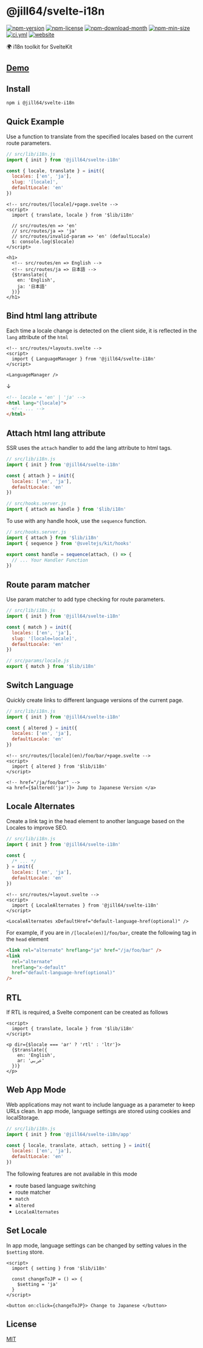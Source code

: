 <!----- BEGIN GHOST DOCS HEADER ----->

# @jill64/svelte-i18n

<!----- BEGIN GHOST DOCS BADGES ----->

<a href="https://npmjs.com/package/@jill64/svelte-i18n"><img src="https://img.shields.io/npm/v/@jill64/svelte-i18n" alt="npm-version" /></a> <a href="https://npmjs.com/package/@jill64/svelte-i18n"><img src="https://img.shields.io/npm/l/@jill64/svelte-i18n" alt="npm-license" /></a> <a href="https://npmjs.com/package/@jill64/svelte-i18n"><img src="https://img.shields.io/npm/dm/@jill64/svelte-i18n" alt="npm-download-month" /></a> <a href="https://npmjs.com/package/@jill64/svelte-i18n"><img src="https://img.shields.io/bundlephobia/min/@jill64/svelte-i18n" alt="npm-min-size" /></a> <a href="https://github.com/jill64/svelte-i18n/actions/workflows/ci.yml"><img src="https://github.com/jill64/svelte-i18n/actions/workflows/ci.yml/badge.svg" alt="ci.yml" /></a> <a href="https://svelte-i18n.jill64.dev"><img src="https://img.shields.io/website?up_message=working&down_message=down&url=https%3A%2F%2Fsvelte-i18n.jill64.dev" alt="website" /></a>

<!----- END GHOST DOCS BADGES ----->

🌍 i18n toolkit for SvelteKit

## [Demo](https://svelte-i18n.jill64.dev)

<!----- END GHOST DOCS HEADER ----->

## Install

```sh
npm i @jill64/svelte-i18n
```

## Quick Example

Use a function to translate from the specified locales based on the current route parameters.

```js:src/lib/i18n.js
// src/lib/i18n.js
import { init } from '@jill64/svelte-i18n'

const { locale, translate } = init({
  locales: ['en', 'ja'],
  slug: '[locale]',
  defaultLocale: 'en'
})
```

```svelte
<!-- src/routes/[locale]/+page.svelte -->
<script>
  import { translate, locale } from '$lib/i18n'

  // src/routes/en => 'en'
  // src/routes/ja => 'ja'
  // src/routes/invalid-param => 'en' (defaultLocale)
  $: console.log($locale)
</script>

<h1>
  <!-- src/routes/en => English -->
  <!-- src/routes/ja => 日本語 -->
  {$translate({
    en: 'English',
    ja: '日本語'
  })}
</h1>
```

## Bind html lang attribute

Each time a locale change is detected on the client side, it is reflected in the `lang` attribute of the `html`

```svelte
<!-- src/routes/+layouts.svelte -->
<script>
  import { LanguageManager } from '@jill64/svelte-i18n'
</script>

<LanguageManager />
```

↓

```html
<!-- locale = 'en' | 'ja' -->
<html lang="{locale}">
  <!-- ... -->
</html>
```

## Attach html lang attribute

SSR uses the `attach` handler to add the lang attribute to html tags.

```js:src/lib/i18n.js
// src/lib/i18n.js
import { init } from '@jill64/svelte-i18n'

const { attach } = init({
  locales: ['en', 'ja'],
  defaultLocale: 'en'
})
```

```js:src/hooks.server.js
// src/hooks.server.js
import { attach as handle } from '$lib/i18n'
```

To use with any handle hook, use the `sequence` function.

```js:src/hooks.server.js
// src/hooks.server.js
import { attach } from '$lib/i18n'
import { sequence } from '@sveltejs/kit/hooks'

export const handle = sequence(attach, () => {
  // ... Your Handler Function
})
```

## Route param matcher

Use param matcher to add type checking for route parameters.

```js:src/lib/i18n.js
// src/lib/i18n.js
import { init } from '@jill64/svelte-i18n'

const { match } = init({
  locales: ['en', 'ja'],
  slug: '[locale=locale]',
  defaultLocale: 'en'
})
```

```js:src/params/locale.js
// src/params/locale.js
export { match } from '$lib/i18n'
```

## Switch Language

Quickly create links to different language versions of the current page.

```js:src/lib/i18n.js
// src/lib/i18n.js
import { init } from '@jill64/svelte-i18n'

const { altered } = init({
  locales: ['en', 'ja'],
  defaultLocale: 'en'
})
```

```svelte
<!-- src/routes/[locale](en)/foo/bar/+page.svelte -->
<script>
  import { altered } from '$lib/i18n'
</script>

<!-- href="/ja/foo/bar" -->
<a href={$altered('ja')}> Jump to Japanese Version </a>
```

## Locale Alternates

Create a link tag in the head element to another language based on the Locales to improve SEO.

```js:src/lib/i18n.js
// src/lib/i18n.js
import { init } from '@jill64/svelte-i18n'

const {
  /* ... */
} = init({
  locales: ['en', 'ja'],
  defaultLocale: 'en'
})
```

```svelte
<!-- src/routes/+layout.svelte -->
<script>
  import { LocaleAlternates } from '@jill64/svelte-i18n'
</script>

<LocaleAlternates xDefaultHref="default-language-href(optional)" />
```

For example, if you are in `/[locale(en)]/foo/bar`, create the following tag in the `head` element

```html
<link rel="alternate" hreflang="ja" href="/ja/foo/bar" />
<link
  rel="alternate"
  hreflang="x-default"
  href="default-language-href(optional)"
/>
```

## RTL

If RTL is required, a Svelte component can be created as follows

```svelte
<script>
  import { translate, locale } from '$lib/i18n'
</script>

<p dir={$locale === 'ar' ? 'rtl' : 'ltr'}>
  {$translate({
    en: 'English',
    ar: 'عربي'
  })}
</p>
```

## Web App Mode

Web applications may not want to include language as a parameter to keep URLs clean.
In app mode, language settings are stored using cookies and localStorage.

```js:src/lib/i18n.js
// src/lib/i18n.js
import { init } from '@jill64/svelte-i18n/app'

const { locale, translate, attach, setting } = init({
  locales: ['en', 'ja'],
  defaultLocale: 'en'
})
```

The following features are not available in this mode

- route based language switching
- route matcher
- `match`
- `altered`
- `LocaleAlternates`

## Set Locale

In app mode, language settings can be changed by setting values in the `$setting` store.

```svelte
<script>
  import { setting } from '$lib/i18n'

  const changeToJP = () => {
    $setting = 'ja'
  }
</script>

<button on:click={changeToJP}> Change to Japanese </button>
```

<!----- BEGIN GHOST DOCS FOOTER ----->

## License

[MIT](LICENSE)

<!----- END GHOST DOCS FOOTER ----->
